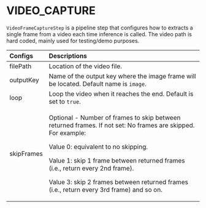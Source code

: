 # VIDEO\_CAPTURE

`VideoFrameCaptureStep` is a pipeline step that configures how to extracts a single frame from a video each time inference is called. The video path is hard coded, mainly used for testing/demo purposes.

<table>
  <thead>
    <tr>
      <th style="text-align:left">Configs</th>
      <th style="text-align:left">Descriptions</th>
    </tr>
  </thead>
  <tbody>
    <tr>
      <td style="text-align:left">filePath</td>
      <td style="text-align:left">Location of the video file.</td>
    </tr>
    <tr>
      <td style="text-align:left">outputKey</td>
      <td style="text-align:left">Name of the output key where the image frame will be located. Default
        name is <code>image</code>.</td>
    </tr>
    <tr>
      <td style="text-align:left">loop</td>
      <td style="text-align:left">Loop the video when it reaches the end. Default is set to <code>true</code>.</td>
    </tr>
    <tr>
      <td style="text-align:left">skipFrames</td>
      <td style="text-align:left">
        <p>Optional - Number of frames to skip between returned frames. If not set:
          No frames are skipped. For example:</p>
        <p>Value 0: equivalent to no skipping.</p>
        <p>Value 1: skip 1 frame between returned frames (i.e., return every 2nd
          frame).</p>
        <p>Value 3: skip 2 frames between returned frames (i.e., return every 3rd
          frame) and so on.</p>
      </td>
    </tr>
  </tbody>
</table>

